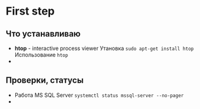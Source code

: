 # First step



## Что устанавливаю

* **htop** - interactive process viewer  Утановка `sudo apt-get install htop`  Использование `htop`
* 
## Проверки, статусы

* Работа MS SQL Server  `systemctl status mssql-server --no-pager`
* 

